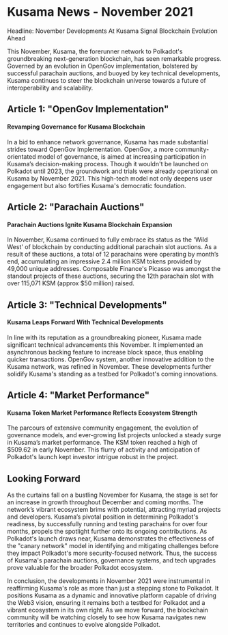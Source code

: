 # Kusama News - November 2021

Headline: November Developments At Kusama Signal Blockchain Evolution Ahead

This November, Kusama, the forerunner network to Polkadot's groundbreaking next-generation blockchain, has seen remarkable progress. Governed by an evolution in OpenGov implementation, bolstered by successful parachain auctions, and buoyed by key technical developments, Kusama continues to steer the blockchain universe towards a future of interoperability and scalability.

## Article 1: "OpenGov Implementation"
#### Revamping Governance for Kusama Blockchain
In a bid to enhance network governance, Kusama has made substantial strides toward OpenGov Implementation. OpenGov, a more community-orientated model of governance, is aimed at increasing participation in Kusama’s decision-making process. Though it wouldn't be launched on Polkadot until 2023, the groundwork and trials were already operational on Kusama by November 2021. This high-tech model not only deepens user engagement but also fortifies Kusama's democratic foundation.

## Article 2: "Parachain Auctions"
#### Parachain Auctions Ignite Kusama Blockchain Expansion
In November, Kusama continued to fully embrace its status as the 'Wild West' of blockchain by conducting additional parachain slot auctions. As a result of these auctions, a total of 12 parachains were operating by month’s end, accumulating an impressive 2.4 million KSM tokens provided by 49,000 unique addresses. Composable Finance's Picasso was amongst the standout projects of these auctions, securing the 12th parachain slot with over 115,071 KSM (approx $50 million) raised.

## Article 3: "Technical Developments"
#### Kusama Leaps Forward With Technical Developments
In line with its reputation as a groundbreaking pioneer, Kusama made significant technical advancements this November. It implemented an asynchronous backing feature to increase block space, thus enabling quicker transactions. OpenGov system, another innovative addition to the Kusama network, was refined in November. These developments further solidify Kusama's standing as a testbed for Polkadot's coming innovations.

## Article 4: "Market Performance"
#### Kusama Token Market Performance Reflects Ecosystem Strength
The parcours of extensive community engagement, the evolution of governance models, and ever-growing list projects unlocked a steady surge in Kusama’s market performance. The KSM token reached a high of $509.62 in early November. This flurry of activity and anticipation of Polkadot's launch kept investor intrigue robust in the project.

## Looking Forward
As the curtains fall on a bustling November for Kusama, the stage is set for an increase in growth throughout December and coming months. The network’s vibrant ecosystem brims with potential, attracting myriad projects and developers. Kusama’s pivotal position in determining Polkadot's readiness, by successfully running and testing parachains for over four months, propels the spotlight further onto its ongoing contributions. As Polkadot's launch draws near, Kusama demonstrates the effectiveness of the "canary network" model in identifying and mitigating challenges before they impact Polkadot's more security-focused network. Thus, the success of Kusama's parachain auctions, governance systems, and tech upgrades prove valuable for the broader Polkadot ecosystem.

In conclusion, the developments in November 2021 were instrumental in reaffirming Kusama's role as more than just a stepping stone to Polkadot. It positions Kusama as a dynamic and innovative platform capable of driving the Web3 vision, ensuring it remains both a testbed for Polkadot and a vibrant ecosystem in its own right. As we move forward, the blockchain community will be watching closely to see how Kusama navigates new territories and continues to evolve alongside Polkadot.